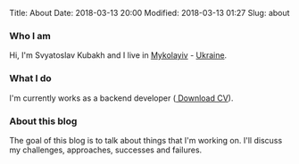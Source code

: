 Title: About
Date: 2018-03-13 20:00
Modified: 2018-03-13 01:27
Slug: about

### Who I am

Hi, I'm Svyatoslav Kubakh and I live in [Mykolayiv](https://en.wikipedia.org/wiki/Mykolaiv) - [Ukraine](https://en.wikipedia.org/wiki/Ukraine).

### What I do

I'm currently works as a backend developer ([<i class="fa fa-download" aria-hidden="true"></i> Download CV](/cv/ks-cv.pdf)).


### About this blog

The goal of this blog is to talk about things that I'm working on. I'll discuss my challenges, approaches, successes and failures.
